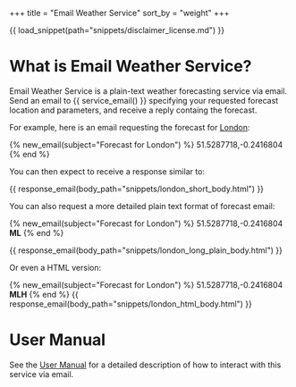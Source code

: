 +++
title = "Email Weather Service"
sort_by = "weight"
+++

{{ load_snippet(path="snippets/disclaimer_license.md") }}

# What is Email Weather Service?

Email Weather Service is a plain-text weather forecasting service via email. Send an email to {{ service_email() }} specifying your requested forecast location and parameters, and receive a reply containg the forecast.

For example, here is an email requesting the forecast for [London](https://goo.gl/maps/sUFSPJQ6ByW4y5os6):

{% new_email(subject="Forecast for London") %}
51.5287718,-0.2416804
{% end %}

You can then expect to receive a response similar to:

{{ response_email(body_path="snippets/london_short_body.html") }}

You can also request a more detailed plain text format of forecast email:

{% new_email(subject="Forecast for London") %}
51.5287718,-0.2416804 <b>ML</b>
{% end %}

{{ response_email(body_path="snippets/london_long_plain_body.html") }}

Or even a HTML version:

{% new_email(subject="Forecast for London") %}
51.5287718,-0.2416804 <b>MLH</b>
{% end %}
{{ response_email(body_path="snippets/london_html_body.html") }}

# User Manual

See the [User Manual](./manual) for a detailed description of how to interact with this service via email.
